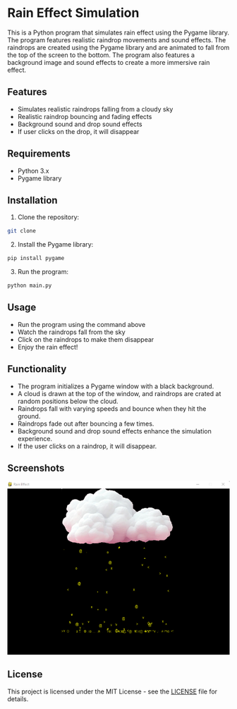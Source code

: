 # Rain Effect Simulation

This is a Python program that simulates rain effect using the Pygame library. The program features realistic raindrop movements and sound effects. The raindrops are created using the Pygame library and are animated to fall from the top of the screen to the bottom. The program also features a background image and sound effects to create a more immersive rain effect.

## Features

- Simulates realistic raindrops falling from a cloudy sky
- Realistic raindrop bouncing and fading effects
- Background sound and drop sound effects
- If user clicks on the drop, it will disappear

## Requirements

- Python 3.x
- Pygame library

## Installation

1. Clone the repository:

```bash
git clone

```

2. Install the Pygame library:

```bash
pip install pygame
```

3. Run the program:

```bash
python main.py
```

## Usage

- Run the program using the command above
- Watch the raindrops fall from the sky
- Click on the raindrops to make them disappear
- Enjoy the rain effect!

## Functionality

- The program initializes a Pygame window with a black background.
- A cloud is drawn at the top of the window, and raindrops are crated at random positions below the cloud.
- Raindrops fall with varying speeds and bounce when they hit the ground.
- Raindrops fade out after bouncing a few times.
- Background sound and drop sound effects enhance the simulation experience.
- If the user clicks on a raindrop, it will disappear.

## Screenshots

![Rain Effect Simulation](assets/screenshot.png)

## License

This project is licensed under the MIT License - see the [LICENSE](LICENSE) file for details.
